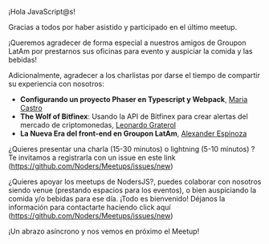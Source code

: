 ¡Hola JavaScript@s! 

Gracias a todos por haber asistido y participado en el último meetup.

¡Queremos agradecer de forma especial a nuestros amigos de Groupon LatAm por prestarnos sus oficinas para evento y auspiciar la comida y las bebidas!

Adicionalmente, agradecer a los charlistas por darse el tiempo de compartir su experiencia con nosotros:

- **Configurando un proyecto Phaser en Typescript y Webpack**, [Maria Castro](https://github.com/BlackHarpy)
- **The Wolf of Bitfinex**: Usando la API de Bitfinex para crear alertas del mercado de criptomonedas, [Leonardo Graterol](https://github.com/pankas87)
- **La Nueva Era del front-end en Groupon LatAm**, [Alexander Espinoza](https://github.com/alexandereb)

¿Quieres presentar una charla (15-30 minutos) o lightning (5-10 minutos) ? Te invitamos a registrarla con un issue en este link (https://github.com/Noders/Meetups/issues/new)

¿Quieres apoyar los meetups de NodersJS?, puedes colaborar con nosotros siendo venue (prestando espacios para los eventos),  o bien auspiciando la comida y/o bebidas para ese día. ¡Todo es bienvenido! Déjanos la información para contactarte haciendo click aquí (https://github.com/Noders/Meetups/issues/new) 

¡Un abrazo asíncrono y nos vemos en próximo el Meetup!
